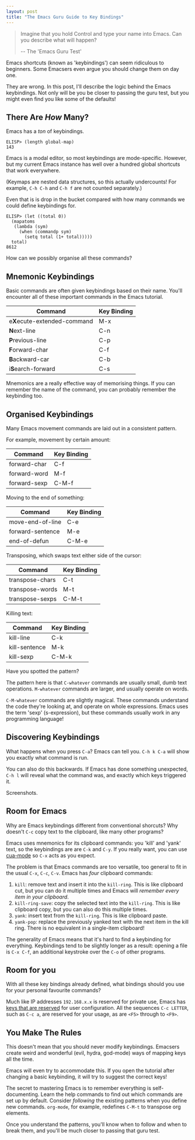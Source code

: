 ```yaml
--- 
layout: post
title: "The Emacs Guru Guide to Key Bindings"
---
```


> Imagine that you hold Control and type your name into Emacs. Can you
> describe what will happen?
>
> -- The 'Emacs Guru Test'

Emacs shortcuts (known as 'keybindings') can seem ridiculous to
beginners. Some Emacsers even argue you should change them on day one.

They are wrong. In this post, I'll describe the logic behind the Emacs
    keybindings. Not only will be you be closer to passing the guru test,
but you might even find you like some of the defaults!

## There Are *How* Many?

Emacs has a *ton* of keybindings.

    ELISP> (length global-map)
    143
    
Emacs is a modal editor, so most keybindings are
mode-specific. However, but my current Emacs instance has well over a
hundred global shortcuts that work everywhere.

(Keymaps are nested data structures, so this actually undercounts! For
example, `C-h C-h` and `C-h f` are not counted separately.)

Even that is is drop in the bucket compared with how many commands we
could define keybindings for.

    ELISP> (let ((total 0)) 
      (mapatoms 
       (lambda (sym)
         (when (commandp sym)
           (setq total (1+ total))))) 
      total)
    8612
    
How can we possibly organise all these commands?
    
## Mnemonic Keybindings

Basic commands are often given keybindings based on their name. You'll
encounter all of these important commands in the Emacs tutorial.

| Command                      | Key Binding |
| --                           | --          |
| e**X**ecute-extended-command | M-x         |
| **N**ext-line                | C-n         |
| **P**revious-line            | C-p         |
| **F**orward-char             | C-f         |
| **B**ackward-car             | C-b         |
| i**S**earch-forward          | C-s         |

Mnemonics are a really effective way of memorising things. If you can
remember the name of the command, you can probably remember the
keybinding too.

## Organised Keybindings

Many Emacs movement commands are laid out in a consistent pattern. 

For example, movement by certain amount:

| Command      | Key Binding |
| --           | --          |
| forward-char | C-f         |
| forward-word | M-f         |
| forward-sexp | C-M-f       |

Moving to the end of something:

| Command          | Key Binding |
| --               | --          |
| move-end-of-line | C-e         |
| forward-sentence | M-e         |
| end-of-defun     | C-M-e       |

Transposing, which swaps text either side of the cursor:

| Command         | Key Binding |
| --              | --          |
| transpose-chars | C-t         |
| transpose-words | M-t         |
| transpose-sexps | C-M-t       |


Killing text:

| Command       | Key Binding |
| --            | --          |
| kill-line     | C-k         |
| kill-sentence | M-k         |
| kill-sexp     | C-M-k       |

Have you spotted the pattern?

The pattern here is that `C-whatever` commands are usually
small, dumb text operations. `M-whatever` commands are larger, and
usually operate on words.

`C-M-whatever` commands are slightly magical. These commands
understand the code they're looking at, and operate on whole
expressions. Emacs uses the term 'sexp' (s-expression), but these
commands usually work in any programming language!

## Discovering Keybindings

What happens when you press `C-a`? Emacs can tell you. `C-h k C-a`
will show you exactly what command is run.

You can also do this backwards. If Emacs has done something
unexpected, `C-h l` will reveal what the command was, and exactly
which keys triggered it.

Screenshots.

## Room for Emacs

Why are Emacs keybindings different from conventional shorcuts? Why
doesn't `C-c` copy text to the clipboard, like many other programs?

Emacs uses mnemonics for its clipboard commands: you 'kill' and 'yank'
text, so the keybindings are are `C-k` and `C-y`. If you really want,
you can use
[cua-mode](https://www.gnu.org/software/emacs/manual/html_node/emacs/CUA-Bindings.html) so
`C-x` acts as you expect.

The problem is that Emacs commands are too versatile, too general to
fit in the usual `C-x`, `C-c`, `C-v`. Emacs has *four* clipboard
commands:

1. `kill`: remove text and insert it into the `kill-ring`. This is like
  clipboard cut, but you can do it multiple times and Emacs will *remember
  every item in your clipboard*.
2. `kill-ring-save`: copy the selected text into the `kill-ring`. This
  is like clipboard copy, but you can also do this multiple times.
3. `yank`: insert text from the `kill-ring`. This is like clipboard paste.
4. `yank-pop`: replace the previously yanked text with the next item
  in the kill ring. There is no equivalent in a single-item clipboard!

The generality of Emacs means that it's hard to find a keybinding for
everything. Keybindings tend to be slightly longer as a result:
opening a file is `C-x C-f`, an additional keystroke over the `C-o` of
other programs.

## Room for you

With all these key bindings already defined, what bindings should
you use for your personal favourite commands?

Much like IP addresses `192.168.x.x` is reserved for private use,
Emacs has
[keys that are reserved](https://www.gnu.org/software/emacs/manual/html_node/elisp/Key-Binding-Conventions.html) for
user configuration. All the sequences `C-c LETTER`, such as `C-c a`,
are reserved for your usage, as are `<F5>` through to `<F9>`.

## You Make The Rules

This doesn't mean that you should never modify keybindings. Emacsers
create weird and wonderful (evil, hydra, god-mode) ways of mapping
keys all the time.

Emacs will even try to accommodate this. If you open the tutorial
after changing a basic keybinding, it will try to suggest the correct
keys!

The secret to mastering Emacs is to remember everything is
self-documenting. Learn the help commands to find out which commands
are set up by default. Consider *following* the existing patterns when
you define new commands. `org-mode`, for example, redefines `C-M-t` to
transpose org elements.

Once you understand the patterns, you'll know when to follow and when
to break them, and you'll be much closer to passing that guru test.
